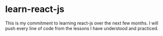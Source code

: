 # learn-react-js
This is my commitment to learning react-js over the next few months. I will push every line of code from the lessons I have understood and practiced.
